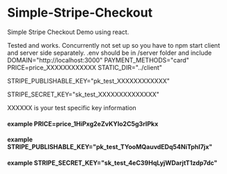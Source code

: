 # Simple-Stripe-Checkout
Simple Stripe Checkout Demo using react.

Tested and works. Concurrently not set up so you have to npm start client and server side separately.
.env should be in /server folder and include 
DOMAIN="http://localhost:3000"
PAYMENT_METHODS="card"
PRICE=price_XXXXXXXXXXXX
STATIC_DIR="../client"

STRIPE_PUBLISHABLE_KEY="pk_test_XXXXXXXXXXXX"

STRIPE_SECRET_KEY="sk_test_XXXXXXXXXXXXXX"

XXXXXX is your test specific key information

#### example PRICE=price_1HiPxg2eZvKYlo2C5g3rIPkx
#### example STRIPE_PUBLISHABLE_KEY="pk_test_TYooMQauvdEDq54NiTphI7jx"
#### example STRIPE_SECRET_KEY="sk_test_4eC39HqLyjWDarjtT1zdp7dc"


